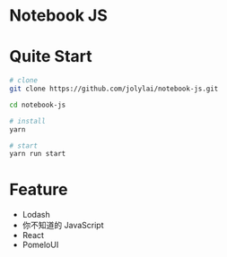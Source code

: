 # Notebook JS

# Quite Start

```bash
# clone
git clone https://github.com/jolylai/notebook-js.git

cd notebook-js

# install
yarn

# start
yarn run start
```

# Feature

- Lodash
- 你不知道的 JavaScript
- React
- PomeloUI
